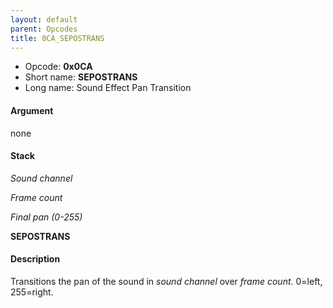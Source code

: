 ```yaml
---
layout: default
parent: Opcodes
title: 0CA_SEPOSTRANS
---
```


-   Opcode: **0x0CA**
-   Short name: **SEPOSTRANS**
-   Long name: Sound Effect Pan Transition

#### Argument

none

#### Stack

  
*Sound channel*

*Frame count*

*Final pan (0-255)*

**SEPOSTRANS**

#### Description

Transitions the pan of the sound in *sound channel* over *frame count*. 0=left, 255=right.
